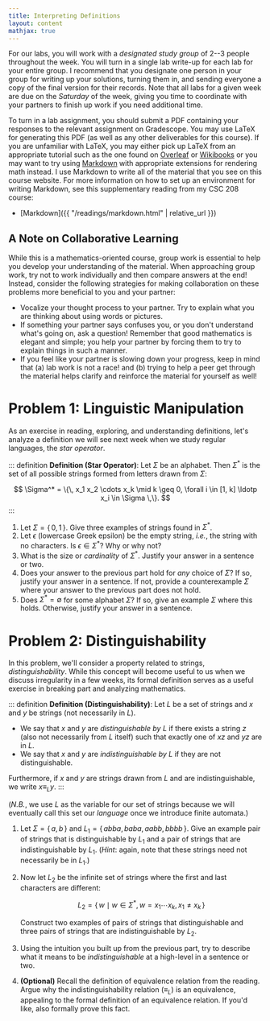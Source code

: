 ```yaml
---
title: Interpreting Definitions
layout: content
mathjax: true
---
```


For our labs, you will work with a _designated study group_ of 2--3 people throughout the week.
You will turn in a single lab write-up for each lab for your entire group.
I recommend that you designate one person in your group for writing up your solutions, turning them in, and sending everyone a copy of the final version for their records.
Note that all labs for a given week are due on the _Saturday_ of the week, giving you time to coordinate with your partners to finish up work if you need additional time.

To turn in a lab assignment, you should submit a PDF containing your responses to the relevant assignment on Gradescope.
You may use LaTeX for generating this PDF (as well as any other deliverables for this course).
If you are unfamiliar with LaTeX, you may either pick up LaTeX from an appropriate tutorial such as the one found on [Overleaf](https://overleaf.org) or [Wikibooks](https://en.wikibooks.org/wiki/LaTeX) or you may want to try using [Markdown](https://markdownguide.org) with appropriate extensions for rendering math instead.
I use Markdown to write all of the material that you see on this course website.
For more information on how to set up an environment for writing Markdown, see this supplementary reading from my CSC 208 course:

+   [Markdown]({{ "/readings/markdown.html" | relative_url }})

## A Note on Collaborative Learning

While this is a mathematics-oriented course, group work is essential to help you develop your understanding of the material.
When approaching group work, try not to work individually and then compare answers at the end!
Instead, consider the following strategies for making collaboration on these problems more beneficial to you and your partner:

+   Vocalize your thought process to your partner.
    Try to explain what you are thinking about using words or pictures.
+   If something your partner says confuses you, or you don't understand what's going on, ask a question!
    Remember that good mathematics is elegant and simple; you help your partner by forcing them to try to explain things in such a manner.
+   If you feel like your partner is slowing down your progress, keep in mind that (a) lab work is not a race! and (b) trying to help a peer get through the material helps clarify and reinforce the material for yourself as well!

# Problem 1: Linguistic Manipulation

As an exercise in reading, exploring, and understanding definitions, let's analyze a definition we will see next week when we study regular languages, the _star operator_.

::: definition
**Definition (Star Operator)**: Let $\Sigma$ be an alphabet.
Then $\Sigma^*$ is the set of all possible strings formed from letters drawn from $\Sigma$:

$$
\Sigma^* = \{\, x_1 x_2 \cdots x_k \mid k \geq 0, \forall i \in [1, k] \ldotp x_i \in \Sigma \,\}.
$$
:::

1.  Let $\Sigma = \{\, 0, 1 \,\}$.
    Give three examples of strings found in $\Sigma^*$.
2.  Let $\epsilon$ (lowercase Greek epsilon) be the empty string, _i.e._, the string with no characters.
    Is $\epsilon \in \Sigma^*$?
    Why or why not?
3.  What is the size or _cardinality_ of $\Sigma^*$.
    Justify your answer in a sentence or two.
4.  Does your answer to the previous part hold for _any_ choice of $\Sigma$?
    If so, justify your answer in a sentence.
    If not, provide a counterexample $\Sigma$ where your answer to the previous part does not hold.
5.  Does $\Sigma^* = \emptyset$ for some alphabet $\Sigma$?
    If so, give an example $\Sigma$ where this holds.
    Otherwise, justify your answer in a sentence.

# Problem 2: Distinguishability

In this problem, we'll consider a property related to strings, _distinguishability_.
While this concept will become useful to us when we discuss irregularity in a few weeks, its formal definition serves as a useful exercise in breaking part and analyzing mathematics.

::: definition
**Definition (Distinguishability)**: Let $L$ be a set of strings and $x$ and $y$ be strings (not necessarily in $L$).

+   We say that $x$ and $y$ are _distinguishable by $L$_ if there exists a string $z$ (also not necessarily from $L$ itself) such that exactly one of $xz$ and $yz$ are in $L$.
+   We say that $x$ and $y$ are _indistinguishable by $L$_ if they are not distinguishable.

Furthermore, if $x$ and $y$ are strings drawn from $L$ and are indistinguishable, we write $x \equiv_L y$.
:::

(_N.B._, we use $L$ as the variable for our set of strings because we will eventually call this set our _language_ once we introduce finite automata.)

1.  Let $\Sigma = \{\, a, b \,\}$ and $L_1 = \{\, abba, baba, aabb, bbbb \,\}$.
    Give an example pair of strings that is distinguishable by $L_1$ and a pair of strings that are indistinguishable by $L_1$.
    (_Hint_: again, note that these strings need not necessarily be in $L_1$.)

2.  Now let $L_2$ be the infinite set of strings where the first and last characters are different:

    $$
    L_2 = \{\, w \mid w \in \Sigma^*, w = x_1 \cdots x_k, x_1 \neq x_k \,\}
    $$

    Construct two examples of pairs of strings that distinguishable and three pairs of strings that are indistinguishable by $L_2$.

3.  Using the intuition you built up from the previous part, try to describe what it means to be _indistinguishable_ at a high-level in a sentence or two.

4.  **(Optional)** Recall the definition of equivalence relation from the reading.
    Argue why the indistinguishability relation $(\equiv_L)$ is an equivalence, appealing to the formal definition of an equivalence relation.
    If you'd like, also formally prove this fact.
